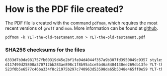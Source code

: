 # How is the PDF file created?
The PDF file is created with the command `pdfmom`, which requires the most recent versions of `groff` and `mom`.
More information can be found at [github](https://github.com/0xR3V/Bibles).

```shell
pdfmom -k YLT-the-old-testament.mom > YLT-the-old-testament.pdf
```

### SHA256 checksums for the files
```txt
6333d7b9da981757fb60319d45e2bf1fa94d4044f357a9b307fd3950849c9357 stylesheet.mom
d117490d25800a370712bb283ae898c1f8b95a1ce5b46a8404130ee269db13fe YLT-the-old-testament.mom
523f0b5e6577c46ba334f8c21975b297c740963d53598da65b5348e465ff0e59 YLT-the-old-testament.pdf
```
